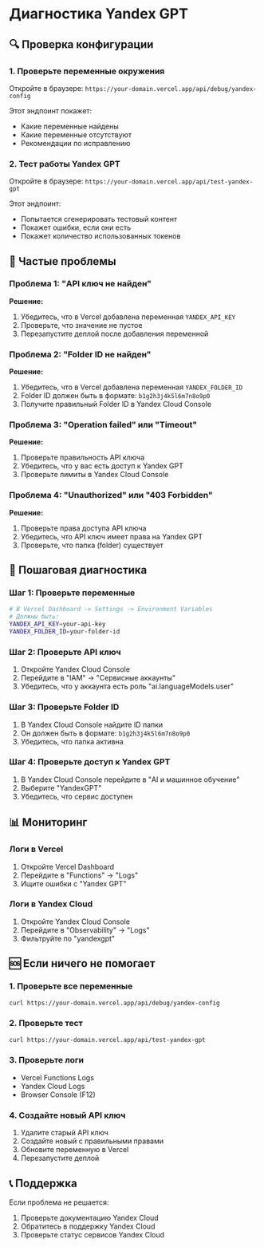 # Диагностика Yandex GPT

## 🔍 Проверка конфигурации

### 1. Проверьте переменные окружения
Откройте в браузере: `https://your-domain.vercel.app/api/debug/yandex-config`

Этот эндпоинт покажет:
- Какие переменные найдены
- Какие переменные отсутствуют
- Рекомендации по исправлению

### 2. Тест работы Yandex GPT
Откройте в браузере: `https://your-domain.vercel.app/api/test-yandex-gpt`

Этот эндпоинт:
- Попытается сгенерировать тестовый контент
- Покажет ошибки, если они есть
- Покажет количество использованных токенов

## 🚨 Частые проблемы

### Проблема 1: "API ключ не найден"
**Решение:**
1. Убедитесь, что в Vercel добавлена переменная `YANDEX_API_KEY`
2. Проверьте, что значение не пустое
3. Перезапустите деплой после добавления переменной

### Проблема 2: "Folder ID не найден"
**Решение:**
1. Убедитесь, что в Vercel добавлена переменная `YANDEX_FOLDER_ID`
2. Folder ID должен быть в формате: `b1g2h3j4k5l6m7n8o9p0`
3. Получите правильный Folder ID в Yandex Cloud Console

### Проблема 3: "Operation failed" или "Timeout"
**Решение:**
1. Проверьте правильность API ключа
2. Убедитесь, что у вас есть доступ к Yandex GPT
3. Проверьте лимиты в Yandex Cloud Console

### Проблема 4: "Unauthorized" или "403 Forbidden"
**Решение:**
1. Проверьте права доступа API ключа
2. Убедитесь, что API ключ имеет права на Yandex GPT
3. Проверьте, что папка (folder) существует

## 🔧 Пошаговая диагностика

### Шаг 1: Проверьте переменные
```bash
# В Vercel Dashboard -> Settings -> Environment Variables
# Должны быть:
YANDEX_API_KEY=your-api-key
YANDEX_FOLDER_ID=your-folder-id
```

### Шаг 2: Проверьте API ключ
1. Откройте Yandex Cloud Console
2. Перейдите в "IAM" -> "Сервисные аккаунты"
3. Убедитесь, что у аккаунта есть роль "ai.languageModels.user"

### Шаг 3: Проверьте Folder ID
1. В Yandex Cloud Console найдите ID папки
2. Он должен быть в формате: `b1g2h3j4k5l6m7n8o9p0`
3. Убедитесь, что папка активна

### Шаг 4: Проверьте доступ к Yandex GPT
1. В Yandex Cloud Console перейдите в "AI и машинное обучение"
2. Выберите "YandexGPT"
3. Убедитесь, что сервис доступен

## 📊 Мониторинг

### Логи в Vercel
1. Откройте Vercel Dashboard
2. Перейдите в "Functions" -> "Logs"
3. Ищите ошибки с "Yandex GPT"

### Логи в Yandex Cloud
1. Откройте Yandex Cloud Console
2. Перейдите в "Observability" -> "Logs"
3. Фильтруйте по "yandexgpt"

## 🆘 Если ничего не помогает

### 1. Проверьте все переменные
```bash
curl https://your-domain.vercel.app/api/debug/yandex-config
```

### 2. Проверьте тест
```bash
curl https://your-domain.vercel.app/api/test-yandex-gpt
```

### 3. Проверьте логи
- Vercel Functions Logs
- Yandex Cloud Logs
- Browser Console (F12)

### 4. Создайте новый API ключ
1. Удалите старый API ключ
2. Создайте новый с правильными правами
3. Обновите переменную в Vercel
4. Перезапустите деплой

## 📞 Поддержка

Если проблема не решается:
1. Проверьте документацию Yandex Cloud
2. Обратитесь в поддержку Yandex Cloud
3. Проверьте статус сервисов Yandex Cloud
